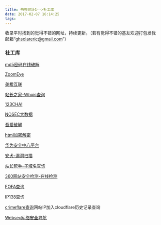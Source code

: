 ```yaml
---
title: 书签网址1-->社工库
date: 2017-02-07 16:14:25
tags:
---
```

收录平时找到的觉得不错的网址，持续更新。（若有觉得不错的基友欢迎打包发我邮箱“ghsolareric@gmail.com”）
### 社工库
[md5密码在线破解](http://www.cmd5.com/default.aspx?hashtype=md5&answer=d3ptc2p3Yw%3d%3d)

[ZoomEye](https://www.zoomeye.org/)

[美橙互联](http://www.cndns.com/whois/index.aspx)

[站长之家-Whois查询](http://whois.chinaz.com/)

[123CHA!](http://www.123cha.com)

[NOSEC大数据](https://nosec.org)

[吾爱破解](http://www.52pojie.cn/)

[html加密解密](http://www.521yy.com/tools/cryptogram.htm)

[华为安全中心平台](http://sec.huawei.com/sec/web/queryIntelligence.do)

[安犬-漏洞扫描](https://www.aqdog.com/)

[站长帮手-子域名查询](http://i.links.cn/subdomain/)

[360网站安全检测-在线检测](http://webscan.360.cn/#)

[FOFA查询](https://fofa.so/)

[IP138查询](http://www.ip138.com)

[crimeflare查询](http://www.crimeflare.com)网站IP加入cloudflare历史记录查询

[Websec网络安全导航](http://nav.mayter.cn)
